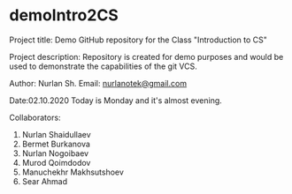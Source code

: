 # demoIntro2CS
Project title:
Demo GitHub repository for the Class "Introduction to CS"

Project description:
Repository is created for demo purposes and would be used to demonstrate the capabilities
of the git VCS.

Author: Nurlan Sh.
Email: nurlanotek@gmail.com

Date:02.10.2020
Today is Monday and it's almost evening.

Collaborators:
1. Nurlan Shaidullaev
2. Bermet Burkanova
3. Nurlan Nogoibaev
4. Murod Qoimdodov
5. Manuchekhr Makhsutshoev
6. Sear Ahmad
